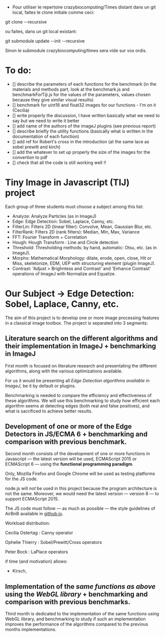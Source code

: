 

* Pour utiliser le repertoire crazybiocomputing/Times distant dans un git local, faites le clone initiale comme ceci:

 git clone --recursive <project url>

ou faites, dans un git local existant:

git submodule update --init --recursive

Sinon le submodule crazybiocomputing/times sera vide sur vos ordis.

# To do:

- [] describe the parameters of each functions for the benchmark (in the materials and methods part, look at the benchmark.js and benchmarkForTiji.js for the values of the parameters, values chosen because they give similar visual results)
- [] benchmark for uint16 and float32 images for our functions - I'm on it (Cecilia)
- [] write properly the discussion, I have written basically what we need to say but we need to write it better
- [] add name of the authors of the imageJ plugins (see previous report)
- [] describe briefly the utility functions (basically what is written in the documentation of each function)
- [] add ref for Robert's cross in the introduction (at the same lace as sobel prewitt and kirch)
- [] add the whatever to set up properly the size of the images for the convertion to pdf
- [] check that all the code is still working well !!

# Tiny Image in Javascript (TIJ) project

Each group of three students must choose a subject among this list:

*  Analyze: Analyze Particles (as in ImageJ)
*  Edge: Edge Detection: Sobel, Laplace, Canny, etc.
*  FilterLin: Filters 2D (linear filter): Convolve, Mean, Gaussian Blur, etc.
*  FilterRank: Filters 2D (rank filters): Median, Min, Max, Variance
*  FFT: Fourier Transform + Correlation
*  Hough: Hough Transform : Line and Circle detection
*  Threshold: Thresholding methods: by hand, automatic: Otsu, etc. (as in ImageJ).
*  Morpho: Mathematical Morphology: dilate, erode, open, close, Hit or Miss, skeletonize, EDM, UEP with structuring element (plugin ImageJ).
*  Contrast: 'Adjust > Brighntess and Contrast' and 'Enhance Contrast' operations of ImageJ with Normalize and Equalize.


# Our Subject -> Edge Detection: Sobel, Laplace, Canny, etc.

The aim of this project is to develop one or more image processing features in a classical image toolbox.
The project is separated into 3 segments:

## Literature search on the different algorithms and their implementation in ImageJ + benchmarking in ImageJ

 First month is focused on literature research and presentating the different algorithms, along with the various optimizations available.

For us it would be presenting all *Edge Detection algorithms available in ImageJ*, be it by default or plugins.

Benchmarking is needed to compare the efficiency and effectiveness of these algorithms.
We will use this benchmarking to study how efficient each algorithm seems at detecting edges (both real and false positives), and what is sacrificed to achieve better results.

## Development of one or more of the Edge Detectors in JS/ECMA 6 + benchmarking and comparison with previous benchmark.

Second month consists of the development of one or more functions in Javascript — the latest version will be used, ECMAScript 2015 or ECMAScript 6 — using the **functional programming paradigm**.


Only, Mozilla Firefox and Google Chrome will be used as testing platforms for the JS code.

node.js will *not* be used in this project because the program architecture is not the same. Moreover, we would need the latest version — version 8 — to support ECMAScript 2015.


The JS code must follow — as much as possible — the style guidelines of AirBnB available in [github.io](https://github.com/airbnb/javascript).

Workload distribution:

Cecilia Ostertag : Canny operator

Ophelie Thierry  : Sobel/Prewitt/Cross operators

Peter Bock       : LaPlace operators


if time (and motivation) allows:

* Kirsch, 

## Implementation of the *same functions as above* using the *WebGL library* + benchmarking and comparison with previous benchmarks.

Third month is dedicated to the implementation of the same functions using WebGL library, and benchmarking to study if such an implementation improves the performance of the algorithms compared to the previous months implementations.
